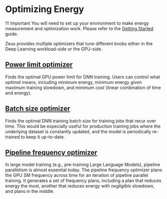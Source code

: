 # Optimizing Energy

!!! Important
    You will need to set up your environment to make energy measurement and optimization work. Please refer to the [Getting Started](../getting_started/index.md) guide.

Zeus provides multiple optimizers that tune different knobs either in the Deep Learning workload-side or the GPU-side.

## [Power limit optimizer](power_limit_optimizer.md)

Finds the optimal GPU power limit for DNN training.
Users can control what *optimal* means, including minimum energy, minimum energy *given* maximum training slowdown, and minimum *cost* (linear combination of time and energy).

## [Batch size optimizer](batch_size_optimizer.md)

Finds the optimal DNN training batch size for training jobs that recur over time.
This would be especially useful for production training jobs where the underlying dataset is constantly updated, and the model is periodically re-trained to keep it up-to-date.

## [Pipeline frequency optimizer](pipeline_frequency_optimizer.md)

In large model training (e.g., pre-training Large Language Models), pipeline parallelism is almost essential today.
The pipeline frequency optimizer plans the GPU SM frequency across time for an iteration of pipeline parallel training.
It generates a set of frequency plans, including a plan that reduces energy the most, another that reduces energy with *negligible* slowdown, and plans in the middle.
